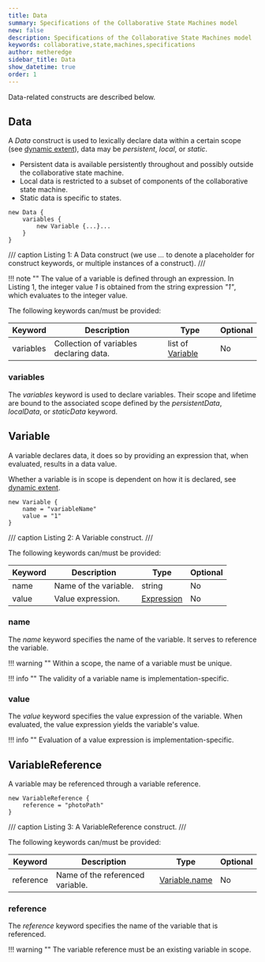 ```yaml
---
title: Data
summary: Specifications of the Collaborative State Machines model
new: false
description: Specifications of the Collaborative State Machines model
keywords: collaborative,state,machines,specifications
author: metheredge
sidebar_title: Data
show_datetime: true
order: 1
---
```


Data-related constructs are described below.

## Data

A _Data_ construct is used to lexically declare data within a certain scope (see
[dynamic extent](data-model.md)), data may be _persistent_, _local_, or _static_.

- Persistent data is available persistently throughout and possibly outside the collaborative state machine.
- Local data is restricted to a subset of components of the collaborative state machine.
- Static data is specific to states.

```pkl
new Data {
    variables {
        new Variable {...}...
    }
}
```
/// caption
Listing 1: A Data construct (we use _..._ to denote a placeholder for construct keywords, or multiple
instances of a construct).
///

!!! note ""
    The value of a variable is defined through an expression. In Listing 1, the integer value _1_ is obtained
    from the string expression _"1"_, which evaluates to the integer value.

The following keywords can/must be provided:

| **Keyword** | **Description**                         | **Type**                      | **Optional** |
| ----------- | --------------------------------------- | ----------------------------- | ------------ |
| variables   | Collection of variables declaring data. | list of [Variable](#variable) | No           |

### variables

The _variables_ keyword is used to declare variables. Their scope and lifetime are bound to the associated
scope defined by the _persistentData_, _localData_, or _staticData_ keyword.

## Variable

A variable declares data, it does so by providing an expression that, when evaluated, results in a data value.

Whether a variable is in scope is dependent on how it is declared, see [dynamic extent](data-model.md).

```pkl
new Variable {
    name = "variableName"
    value = "1"
}
```
/// caption
Listing 2: A Variable construct.
///

The following keywords can/must be provided:

| **Keyword** | **Description**       | **Type**                  | **Optional** |
| ----------- | --------------------- | ------------------------- | ------------ |
| name        | Name of the variable. | string                    | No           |
| value       | Value expression.     | [Expression](expression.md) | No           |

### name

The _name_ keyword specifies the name of the variable. It serves to reference the variable.

!!! warning ""
    Within a scope, the name of a variable must be unique.

!!! info ""
    The validity of a variable name is implementation-specific.

### value

The _value_ keyword specifies the value expression of the variable. When evaluated, the value expression
yields the variable's value. 

!!! info ""
    Evaluation of a value expression is implementation-specific.

## VariableReference

A variable may be referenced through a variable reference.

```pkl
new VariableReference {
    reference = "photoPath"
}
```
/// caption
Listing 3: A VariableReference construct.
///

The following keywords can/must be provided:

| **Keyword** | **Description**                  | **Type**                        | **Optional** |
| ----------- | -------------------------------- | ------------------------------- | ------------ |
| reference   | Name of the referenced variable. | [Variable.name](#name) | No           |

### reference

The _reference_ keyword specifies the name of the variable that is referenced.

!!! warning ""
    The variable reference must be an existing variable in scope.

<script type="text/javascript" src="https://cdn.mathjax.org/mathjax/latest/MathJax.js?config=TeX-AMS-MML_HTMLorMML"></script>

<script type="text/x-mathjax-config">
    MathJax.Hub.Config({ tex2jax: {inlineMath: [['$', '$']]}, messageStyle: "none" });
</script>